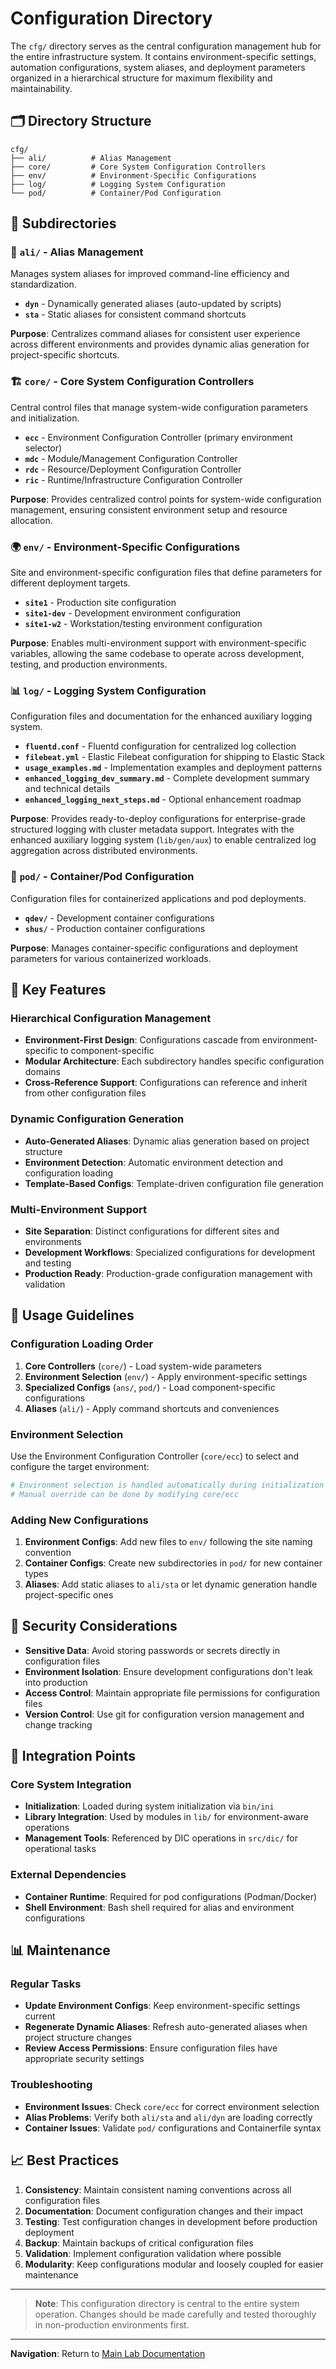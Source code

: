 # Configuration Directory

The `cfg/` directory serves as the central configuration management hub for the entire infrastructure system. It contains environment-specific settings, automation configurations, system aliases, and deployment parameters organized in a hierarchical structure for maximum flexibility and maintainability.

## 🗂️ Directory Structure

```
cfg/
├── ali/          # Alias Management
├── core/         # Core System Configuration Controllers  
├── env/          # Environment-Specific Configurations
├── log/          # Logging System Configuration
└── pod/          # Container/Pod Configuration
```

## 📁 Subdirectories

### 🔗 `ali/` - Alias Management
Manages system aliases for improved command-line efficiency and standardization.

- **`dyn`** - Dynamically generated aliases (auto-updated by scripts)
- **`sta`** - Static aliases for consistent command shortcuts

**Purpose**: Centralizes command aliases for consistent user experience across different environments and provides dynamic alias generation for project-specific shortcuts.

### 🏗️ `core/` - Core System Configuration Controllers
Central control files that manage system-wide configuration parameters and initialization.

- **`ecc`** - Environment Configuration Controller (primary environment selector)
- **`mdc`** - Module/Management Configuration Controller
- **`rdc`** - Resource/Deployment Configuration Controller
- **`ric`** - Runtime/Infrastructure Configuration Controller

**Purpose**: Provides centralized control points for system-wide configuration management, ensuring consistent environment setup and resource allocation.

### 🌍 `env/` - Environment-Specific Configurations
Site and environment-specific configuration files that define parameters for different deployment targets.

- **`site1`** - Production site configuration
- **`site1-dev`** - Development environment configuration
- **`site1-w2`** - Workstation/testing environment configuration

**Purpose**: Enables multi-environment support with environment-specific variables, allowing the same codebase to operate across development, testing, and production environments.

### 📊 `log/` - Logging System Configuration
Configuration files and documentation for the enhanced auxiliary logging system.

- **`fluentd.conf`** - Fluentd configuration for centralized log collection
- **`filebeat.yml`** - Elastic Filebeat configuration for shipping to Elastic Stack
- **`usage_examples.md`** - Implementation examples and deployment patterns
- **`enhanced_logging_dev_summary.md`** - Complete development summary and technical details
- **`enhanced_logging_next_steps.md`** - Optional enhancement roadmap

**Purpose**: Provides ready-to-deploy configurations for enterprise-grade structured logging with cluster metadata support. Integrates with the enhanced auxiliary logging system (`lib/gen/aux`) to enable centralized log aggregation across distributed environments.

### 🐳 `pod/` - Container/Pod Configuration
Configuration files for containerized applications and pod deployments.

- **`qdev/`** - Development container configurations
- **`shus/`** - Production container configurations

**Purpose**: Manages container-specific configurations and deployment parameters for various containerized workloads.

## 🔧 Key Features

### Hierarchical Configuration Management
- **Environment-First Design**: Configurations cascade from environment-specific to component-specific
- **Modular Architecture**: Each subdirectory handles specific configuration domains
- **Cross-Reference Support**: Configurations can reference and inherit from other configuration files

### Dynamic Configuration Generation
- **Auto-Generated Aliases**: Dynamic alias generation based on project structure
- **Environment Detection**: Automatic environment detection and configuration loading
- **Template-Based Configs**: Template-driven configuration file generation

### Multi-Environment Support
- **Site Separation**: Distinct configurations for different sites and environments
- **Development Workflows**: Specialized configurations for development and testing
- **Production Ready**: Production-grade configuration management with validation

## 🚀 Usage Guidelines

### Configuration Loading Order
1. **Core Controllers** (`core/`) - Load system-wide parameters
2. **Environment Selection** (`env/`) - Apply environment-specific settings
3. **Specialized Configs** (`ans/`, `pod/`) - Load component-specific configurations
4. **Aliases** (`ali/`) - Apply command shortcuts and conveniences

### Environment Selection
Use the Environment Configuration Controller (`core/ecc`) to select and configure the target environment:

```bash
# Environment selection is handled automatically during initialization
# Manual override can be done by modifying core/ecc
```

### Adding New Configurations
1. **Environment Configs**: Add new files to `env/` following the site naming convention
2. **Container Configs**: Create new subdirectories in `pod/` for new container types
3. **Aliases**: Add static aliases to `ali/sta` or let dynamic generation handle project-specific ones

## 🔐 Security Considerations

- **Sensitive Data**: Avoid storing passwords or secrets directly in configuration files
- **Environment Isolation**: Ensure development configurations don't leak into production
- **Access Control**: Maintain appropriate file permissions for configuration files
- **Version Control**: Use git for configuration version management and change tracking

## 🔗 Integration Points

### Core System Integration
- **Initialization**: Loaded during system initialization via `bin/ini`
- **Library Integration**: Used by modules in `lib/` for environment-aware operations
- **Management Tools**: Referenced by DIC operations in `src/dic/` for operational tasks

### External Dependencies
- **Container Runtime**: Required for pod configurations (Podman/Docker)
- **Shell Environment**: Bash shell required for alias and environment configurations

## 📊 Maintenance

### Regular Tasks
- **Update Environment Configs**: Keep environment-specific settings current
- **Regenerate Dynamic Aliases**: Refresh auto-generated aliases when project structure changes
- **Review Access Permissions**: Ensure configuration files have appropriate security settings

### Troubleshooting
- **Environment Issues**: Check `core/ecc` for correct environment selection
- **Alias Problems**: Verify both `ali/sta` and `ali/dyn` are loading correctly
- **Container Issues**: Validate `pod/` configurations and Containerfile syntax

## 📈 Best Practices

1. **Consistency**: Maintain consistent naming conventions across all configuration files
2. **Documentation**: Document configuration changes and their impact
3. **Testing**: Test configuration changes in development before production deployment
4. **Backup**: Maintain backups of critical configuration files
5. **Validation**: Implement configuration validation where possible
6. **Modularity**: Keep configurations modular and loosely coupled for easier maintenance

---

> **Note**: This configuration directory is central to the entire system operation. Changes should be made carefully and tested thoroughly in non-production environments first.

---

**Navigation**: Return to [Main Lab Documentation](../README.md)
